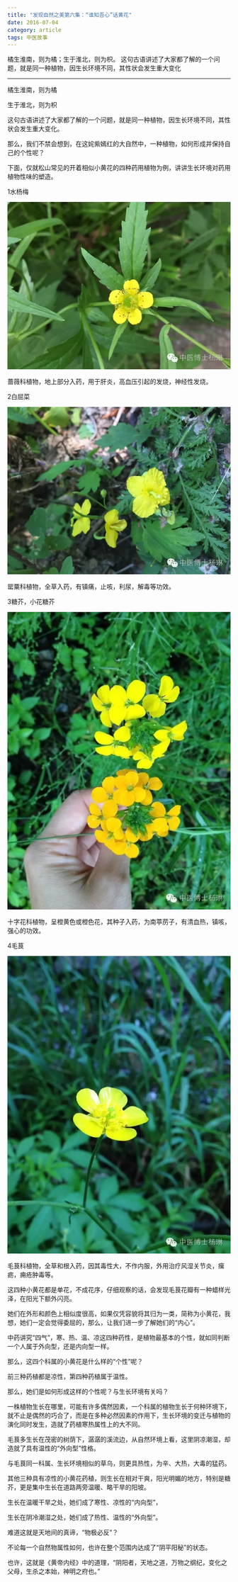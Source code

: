 ```yaml
---
title: "发现自然之美第六集：“谁知吾心”话黄花"
date: 2016-07-04
category: article
tags: 中医故事
---
```


橘生淮南，则为橘；生于淮北，则为枳。
这句古语讲述了大家都了解的一个问题，就是同一种植物，因生长环境不同，其性状会发生重大变化

***

橘生淮南，则为橘

生于淮北，则为枳

这句古语讲述了大家都了解的一个问题，就是同一种植物，因生长环境不同，其性状会发生重大变化。

那么，我们不禁会想到，在这姹紫嫣红的大自然中，一种植物，如何形成并保持自己的个性呢？

下面，仅就松山常见的开着相似小黄花的四种药用植物为例，讲讲生长环境对药用植物性味的塑造。

1水杨梅

![](/media/2016/07/04-01.jpg)

蔷薇科植物，地上部分入药，用于肝炎，高血压引起的发烧，神经性发烧。

2白屈菜

![](/media/2016/07/04-02.jpg)

罂粟科植物，全草入药，有镇痛，止咳，利尿，解毒等功效。

3糖芥，小花糖芥

![](/media/2016/07/04-03.jpg)

十字花科植物，呈橙黄色或橙色花，其种子入药，为南葶苈子，有清血热，镇咳，强心的功效。

4毛茛

![](/media/2016/07/04-04.jpg)

毛茛科植物，全草和根入药，因其毒性大，不作内服，外用治疗风湿关节炎，瘰疬，痈疮肿毒等。

这四种小黄花都是单花，不成花序，仔细观察的话，会发现毛茛花瓣有一种蜡样光泽，在阳光下额外闪亮。

她们在外形和颜色上相似度很高，如果仅凭容貌将其归为一类，简称为小黄花，我想，她们一定会觉得委屈的，那么，让我们进一步了解她们的“内心”。

中药讲究“四气”，寒、热、温、凉这四种药性，是植物最基本的个性，就如同判断一个人属于外向型，还是内向型一样。

那么，这四个科属的小黄花是什么样的“个性”呢？

前三种药植都是凉性，第四种药植属于温性。

那么，她们是如何形成这样的个性呢？与生长环境有关吗？

一株植物生长在哪里，可能有许多偶然因素，一个科属的植物生长于何种环境下，就不止是偶然的巧合了，而是在多种必然因素的作用下，生长环境的变迁与植物的演化同时发生，造就了药植寒热属性上的大不同。

毛茛多生长在茂密的树荫下，潺潺的溪流边，从自然环境上看，这里阴凉潮湿，却造就了具有温性的“外向型”性格。

与毛茛同一科属、生长环境相似的草乌，则更具热性，为辛、大热，大毒的猛药。

其他三种具有凉性的小黄花药植，则生长在相对干爽，阳光明媚的地方，特别是糖芥，更是集中生长在道路两旁温暖、略干旱的阳坡。

生长在温暖干旱之处，她们成了寒性、凉性的“内向型”，

生长在阴冷潮湿之处，她们成了热性、温性的“外向型”。

难道这就是天地间的真谛，“物极必反”？

不论每一个自然物属性如何，也许在整个范围内达成了“阴平阳秘”的状态。

也许，这就是《黄帝内经》中的道理，“阴阳者，天地之道，万物之纲纪，变化之父母，生杀之本始，神明之府也。”

